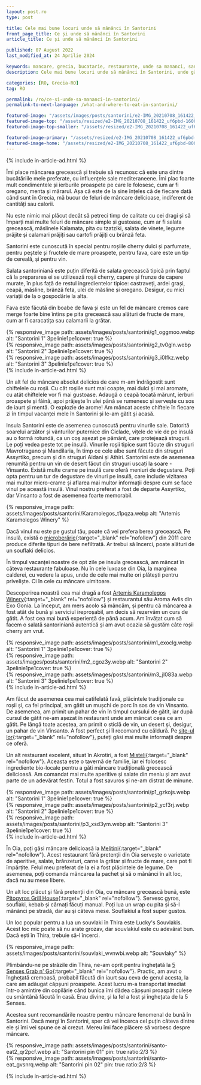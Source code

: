 ```yaml
---
layout: post.ro
type: post

title: Cele mai bune locuri unde să mănânci în Santorini
front_page_title: Ce și unde să mănânci în Santorini
article_title: Ce și unde să mănânci în Santorini

published: 07 August 2022
last_modified_at: 24 Aprilie 2024

keywords: mancare, grecia, bucatarie, restaurante, unde sa mananci, santorini, salata greceasca, fava, souflaki
description: Cele mai bune locuri unde să mănânci în Santorini, unde găsești mâncare locală de calitate și cel mai bun curs de gătit în Santorini

categories: [RO, Grecia-RO]
tag: RO

permalink: /ro/ce-si-unde-sa-mananci-in-santorini/
permalink-to-next-language: /what-and-where-to-eat-in-santorini/

featured-image: "/assets/images/posts/santorini/e2-IMG_20210708_161422_uf6pbd.webp" # full size
featured-image-top: "/assets/resized/e2-IMG_20210708_161422_uf6pbd-1600x900.webp" # width - 1200
featured-image-top-smaller: "/assets/resized/e2-IMG_20210708_161422_uf6pbd-800x450.webp" # width - 1200

featured-image-primary: "/assets/resized/e2-IMG_20210708_161422_uf6pbd-800x450.webp" # poza care apare pe prima pagina landscape
featured-image-home: "/assets/resized/e2-IMG_20210708_161422_uf6pbd-800x450.webp" # width - 600
---
```

{% include in-article-ad.html %}

Îmi place mâncarea grecească și trebuie să recunosc că este una dintre bucătăriile mele preferate, cu influențele sale mediteraneene. Îmi plac foarte mult condimentele și ierburile proaspete pe care le folosesc, cum ar fi oregano, menta și mărarul. Așa că este de la sine înțeles că de fiecare dată când sunt în Grecia, mă bucur de feluri de mâncare delicioase, indiferent de cantități sau calorii.

Nu este nimic mai plăcut decât să petreci timp de calitate cu cei dragi și să împarți mai multe feluri de mâncare simple și gustoase, cum ar fi salata grecească, măslinele Kalamata, pita cu tzatziki, salata de vinete, legume prăjite și calamari prăjiți sau cartofi prăjiți cu brânză feta.

Santorini este cunoscută în special pentru roșiile cherry dulci și parfumate, pentru peștele și fructele de mare proaspete, pentru fava, care este un tip de cereală, și pentru vin.

Salata santoriniană este puțin diferită de salata grecească tipică prin faptul că la prepararea ei se utilizează roșii cherry, capere și frunze de capere murate, în plus față de restul ingredientelor tipice: castraveți, ardei grași, ceapă, măsline, brânză feta, ulei de măsline și oregano. Desigur, cu mici variații de la o gospodărie la alta.

Fava este făcută din boabe de fava și este un fel de mâncare cremos care merge foarte bine întins pe pita grecească sau alături de fructe de mare, cum ar fi caracatița sau calamarii la grătar.

<div class="row mb-4">
   <div class="col-xs-12 col-sm-12 col-md-4 col-lg-4 mt-3">
    {% responsive_image path: assets/images/posts/santorini/g1_oggmoo.webp alt: "Santorini 1" 3pelinie1pe1cover: true %}
    </div>
     <div class="col-xs-12 col-sm-12 col-md-4 col-lg-4 mt-3">
    {% responsive_image path: assets/images/posts/santorini/g2_tv0gln.webp alt: "Santorini 2" 3pelinie1pe1cover: true %}
    </div>
    <div class="col-xs-12 col-sm-12 col-md-4 col-lg-4 mt-3">
    {% responsive_image path: assets/images/posts/santorini/g3_i0lfkz.webp alt: "Santorini 3" 3pelinie1pe1cover: true %}
    </div>
</div>
{% include in-article-ad.html %}

Un alt fel de mâncare absolut delicios de care m-am îndrăgostit sunt chiftelele cu roșii. Cu cât roșiile sunt mai coapte, mai dulci și mai aromate, cu atât chiftelele vor fi mai gustoase. Adaugă o ceapă tocată mărunt, ierburi proaspete și făină, apoi prăjește în ulei până se rumenesc și servește cu sos de iaurt și mentă. O explozie de arome! Am mâncat aceste chiftele în fiecare zi în timpul vacanței mele în Santorini și le-am gătit și acasă.

Insula Santorini este de asemenea cunoscută pentru vinurile sale. Datorită soarelui arzător și vânturilor puternice din Ciclade, vițele de vie de pe insulă au o formă rotundă, ca un coș așezat pe pământ, care protejează strugurii. Le poți vedea peste tot pe insulă. Vinurile roșii tipice sunt făcute din struguri Mavrotragano și Mandilaria, în timp ce cele albe sunt făcute din struguri Assyrtiko, precum și din struguri Aidani și Athiri. Santorini este de asemenea renumită pentru un vin de desert făcut din struguri uscați la soare - Vinsanto. Există multe crame pe insulă care oferă meniuri de degustare. Poți opta pentru un tur de degustare de vinuri pe insulă, care include vizitarea mai multor micro-crame și aflarea mai multor informații despre cum se face vinul pe această insulă. Vinul nostru preferat a fost de departe Assyrtiko, dar Vinsanto a fost de asemenea foarte memorabil.

{% responsive_image path: assets/images/posts/santorini/Karamolegos_t1pqza.webp alt: "Artemis Karamolegos Winery" %}

Dacă vinul nu este pe gustul tău, poate că vei prefera berea grecească. Pe insulă, există o [microberărie](https://www.santorinibrewingcompany.gr/){:target="_blank" rel="nofollow"} din 2011 care produce diferite tipuri de bere nefiltrată. Ar trebui să încerci, poate alături de un souflaki delicios.

În timpul vacanței noastre de opt zile pe insula grecească, am mâncat în câteva restaurante fabuloase. Nu în cele luxoase din Oia, la marginea calderei, cu vedere la apus, unde de cele mai multe ori plătești pentru priveliște. Ci în cele cu mâncare uimitoare.

Descoperirea noastră cea mai dragă a fost [Artemis Karamolegos Winery](https://www.artemiskaramolegos-winery.com/en/index.php){:target="_blank" rel="nofollow"} și restaurantul său Aroma Avlis din Exo Gonia. La început, am mers acolo să mâncăm, și pentru că mâncarea a fost atât de bună și serviciul ireproșabil, am decis să rezervăm un curs de gătit. A fost cea mai bună experiență de până acum. Am învățat cum să facem o salată santoriniană autentică și am avut ocazia să gustăm câte roșii cherry am vrut.

<div class="row mb-4">
   <div class="col-xs-12 col-sm-12 col-md-4 col-lg-4 mt-3">
    {% responsive_image path: assets/images/posts/santorini/m1_exoclg.webp alt: "Santorini 1" 3pelinie1pe1cover: true %}
    </div>
     <div class="col-xs-12 col-sm-12 col-md-4 col-lg-4 mt-3">
    {% responsive_image path: assets/images/posts/santorini/m2_cgoz3y.webp alt: "Santorini 2" 3pelinie1pe1cover: true %}
    </div>
    <div class="col-xs-12 col-sm-12 col-md-4 col-lg-4 mt-3">
    {% responsive_image path: assets/images/posts/santorini/m3_jl083a.webp alt: "Santorini 3" 3pelinie1pe1cover: true %}
    </div>
</div>
{% include in-article-ad.html %}

Am făcut de asemenea cea mai catifelată favă, plăcintele tradiționale cu roșii și, ca fel principal, am gătit un mușchi de porc în sos de vin Vinsanto. De asemenea, am primit un pahar de vin în timpul cursului de gătit, iar după cursul de gătit ne-am așezat în restaurant unde am mâncat ceea ce am gătit. Pe lângă toate acestea, am primit o sticlă de vin, un desert și, desigur, un pahar de vin Vinsanto. A fost perfect și îl recomand cu căldură. Pe [site-ul lor](https://www.artemiskaramolegos-winery.com/en/winery-santorini/8/){:target="_blank" rel="nofollow"}, puteți găsi mai multe informații despre ce oferă.

Un alt restaurant excelent, situat în Akrotiri, a fost [Misteli](https://mistelirestaurant.com){:target="_blank" rel="nofollow"}. Aceasta este o tavernă de familie, iar ei folosesc ingrediente bio-locale pentru a găti mâncare tradițională grecească delicioasă. Am comandat mai multe aperitive și salate din meniu și am avut parte de un adevărat festin. Totul a fost savuros și ne-am distrat de minune.

<div class="row mb-4">
   <div class="col-xs-12 col-sm-12 col-md-4 col-lg-4 mt-3">
    {% responsive_image path: assets/images/posts/santorini/p1_gzkojs.webp alt: "Santorini 1" 3pelinie1pe1cover: true %}
    </div>
     <div class="col-xs-12 col-sm-12 col-md-4 col-lg-4 mt-3">
    {% responsive_image path: assets/images/posts/santorini/p2_ycf3rj.webp alt: "Santorini 2" 3pelinie1pe1cover: true %}
    </div>
    <div class="col-xs-12 col-sm-12 col-md-4 col-lg-4 mt-3">
    {% responsive_image path: assets/images/posts/santorini/p3_xsd3ym.webp alt: "Santorini 3" 3pelinie1pe1cover: true %}
    </div>
</div>
{% include in-article-ad.html %}


În Oia, poți găsi mâncare delicioasă la [Melitini](https://melitinioia.com/){:target="_blank" rel="nofollow"}. Acest restaurant fără pretenții din Oia servește o varietate de aperitive, salate, brânzeturi, carne la grătar și fructe de mare, care pot fi împărțite. Felul meu preferat de la ei a fost plăcintele de legume. De asemenea, poți comanda mâncarea la pachet și să o mănânci în alt loc, dacă nu au mese libere.

Un alt loc plăcut și fără pretenții din Oia, cu mâncare grecească bună, este [Pitogyros Grill House](https://pitogyros.com/){:target="_blank" rel="nofollow"}. Servesc gyros, souflaki, kebab și cârnați făcuți manual. Poți lua un wrap cu pita și să-l mănânci pe stradă, dar au și câteva mese. Souflakiul a fost super gustos.

Un loc popular pentru a lua un souvlaki în Thira este Lucky's Souvlakis. Acest loc mic poate să nu arate grozav, dar souvlakiul este cu adevărat bun. Dacă ești în Thira, trebuie să-l încerci.

{% responsive_image path: assets/images/posts/santorini/souvlaki_wvnwbi.webp alt: "Souvlaky" %}

Plimbându-ne pe străzile din Thira, ne-am oprit pentru înghețată la [5 Senses Grab n' Go](https://5senses.com.gr/menu){:target="_blank" rel="nofollow"}. Practic, am avut o înghețată cremoasă, probabil făcută din iaurt sau ceva de genul acesta, la care am adăugat căpșuni proaspete. Acest lucru m-a transportat imediat într-o amintire din copilărie când bunica îmi dădea căpșuni proaspăt culese cu smântână făcută în casă. Erau divine, și la fel a fost și înghețata de la 5 Senses.

Acestea sunt recomandările noastre pentru mâncare fenomenal de bună în Santorini. Dacă mergi în Santorini, sper că vei încerca cel puțin câteva dintre ele și îmi vei spune ce ai crezut. Mereu îmi face plăcere să vorbesc despre mâncare.

<div class="row mb-4">
    <div class="col-xs-12 col-sm-6 text-center mb-3 mt-3">
            {% responsive_image path: assets/images/posts/santorini/santo-eat2_qr2pcf.webp alt: "Santorini pin 01" pin: true ratio:2/3 %}
    </div>
    <div class="col-xs-12 col-sm-6 text-center mb-3 mt-3">
            {% responsive_image path: assets/images/posts/santorini/santo-eat_gvsnrq.webp alt: "Santorini pin 02" pin: true ratio:2/3 %}
    </div>
</div>

{% include in-article-ad.html %}
